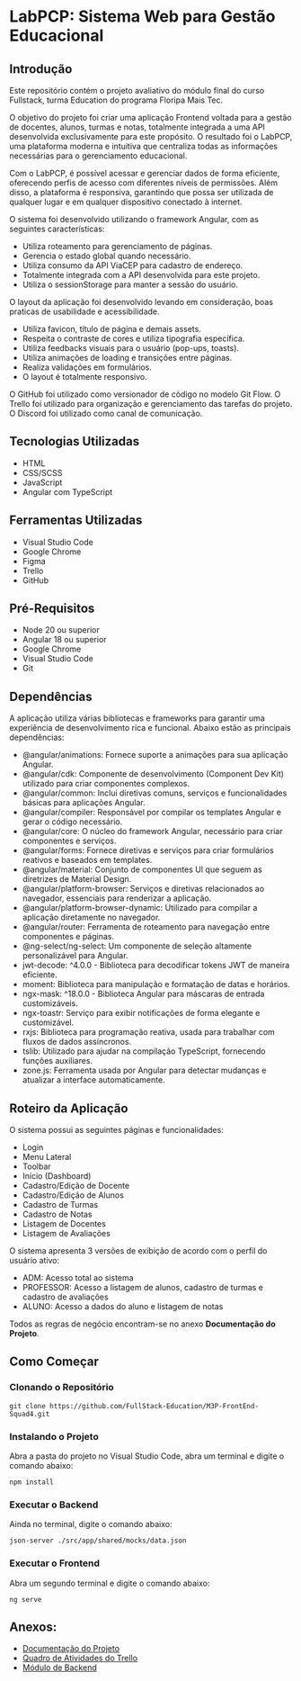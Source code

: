 # LabPCP: Sistema Web para Gestão Educacional

## Introdução

Este repositório contém o projeto avaliativo do módulo final do curso Fullstack, turma Education do programa Floripa Mais Tec.

O objetivo do projeto foi criar uma aplicação Frontend voltada para a gestão de docentes, alunos, turmas e notas, totalmente integrada a uma API desenvolvida exclusivamente para este propósito. O resultado foi o LabPCP, uma plataforma moderna e intuitiva que centraliza todas as informações necessárias para o gerenciamento educacional.

Com o LabPCP, é possível acessar e gerenciar dados de forma eficiente, oferecendo perfis de acesso com diferentes níveis de permissões. Além disso, a plataforma é responsiva, garantindo que possa ser utilizada de qualquer lugar e em qualquer dispositivo conectado à internet.

O sistema foi desenvolvido utilizando o framework Angular, com as seguintes características:

- Utiliza roteamento para gerenciamento de páginas.
- Gerencia o estado global quando necessário.
- Utiliza consumo da API ViaCEP para cadastro de endereço.
- Totalmente integrada com a API desenvolvida para este projeto.
- Utiliza o sessionStorage para manter a sessão do usuário.

O layout da aplicação foi desenvolvido levando em consideração, boas praticas de usabilidade e acessibilidade.

- Utiliza favicon, título de página e demais assets.
- Respeita o contraste de cores e utiliza tipografia específica.
- Utiliza feedbacks visuais para o usuário (pop-ups, toasts).
- Utiliza animações de loading e transições entre páginas.
- Realiza validações em formulários.
- O layout é totalmente responsivo.

O GitHub foi utilizado como versionador de código no modelo Git Flow.
O Trello foi utilizado para organização e gerenciamento das tarefas do projeto.
O Discord foi utilizado como canal de comunicação.

## Tecnologias Utilizadas

- HTML
- CSS/SCSS
- JavaScript
- Angular com TypeScript

## Ferramentas Utilizadas

- Visual Studio Code
- Google Chrome
- Figma
- Trello
- GitHub

## Pré-Requisitos

- Node 20 ou superior
- Angular 18 ou superior
- Google Chrome
- Visual Studio Code
- Git

## Dependências

A aplicação utiliza várias bibliotecas e frameworks para garantir uma experiência de desenvolvimento rica e funcional. Abaixo estão as principais dependências:

- @angular/animations: Fornece suporte a animações para sua aplicação Angular.
- @angular/cdk: Componente de desenvolvimento (Component Dev Kit) utilizado para criar componentes complexos.
- @angular/common: Inclui diretivas comuns, serviços e funcionalidades básicas para aplicações Angular.
- @angular/compiler: Responsável por compilar os templates Angular e gerar o código necessário.
- @angular/core: O núcleo do framework Angular, necessário para criar componentes e serviços.
- @angular/forms: Fornece diretivas e serviços para criar formulários reativos e baseados em templates.
- @angular/material: Conjunto de componentes UI que seguem as diretrizes de Material Design.
- @angular/platform-browser: Serviços e diretivas relacionados ao navegador, essenciais para renderizar a aplicação.
- @angular/platform-browser-dynamic: Utilizado para compilar a aplicação diretamente no navegador.
- @angular/router: Ferramenta de roteamento para navegação entre componentes e páginas.
- @ng-select/ng-select: Um componente de seleção altamente personalizável para Angular.
- jwt-decode: ^4.0.0 - Biblioteca para decodificar tokens JWT de maneira eficiente.
- moment: Biblioteca para manipulação e formatação de datas e horários.
- ngx-mask: ^18.0.0 - Biblioteca Angular para máscaras de entrada customizáveis.
- ngx-toastr: Serviço para exibir notificações de forma elegante e customizável.
- rxjs: Biblioteca para programação reativa, usada para trabalhar com fluxos de dados assíncronos.
- tslib: Utilizado para ajudar na compilação TypeScript, fornecendo funções auxiliares.
- zone.js: Ferramenta usada por Angular para detectar mudanças e atualizar a interface automaticamente.

## Roteiro da Aplicação

O sistema possui as seguintes páginas e funcionalidades:

- Login
- Menu Lateral
- Toolbar
- Início (Dashboard)
- Cadastro/Edição de Docente
- Cadastro/Edição de Alunos
- Cadastro de Turmas
- Cadastro de Notas
- Listagem de Docentes
- Listagem de Avaliações

O sistema apresenta 3 versões de exibição de acordo com o perfil do usuário ativo:

- ADM: Acesso total ao sistema
- PROFESSOR: Acesso a listagem de alunos, cadastro de turmas e cadastro de avaliações
- ALUNO: Acesso a dados do aluno e listagem de notas

Todos as regras de negócio encontram-se no anexo **Documentação do Projeto**.

## Como Começar

### Clonando o Repositório

```
git clone https://github.com/FullStack-Education/M3P-FrontEnd-Squad4.git
```

### Instalando o Projeto

Abra a pasta do projeto no Visual Studio Code, abra um terminal e digite o comando abaixo:

```
npm install
```

### Executar o Backend

Ainda no terminal, digite o comando abaixo:

```
json-server ./src/app/shared/mocks/data.json
```

### Executar o Frontend

Abra um segundo terminal e digite o comando abaixo:

```
ng serve
```

## Anexos:

- [Documentação do Projeto](FullStack%20%5BEducation%5D%20-%20Módulo%203%20-%20Projeto%20Avaliativo.pdf)
- [Quadro de Atividades do Trello](https://trello.com/invite/b/670996c64e01cf82926d2fbf/ATTIb0033af209a2fcc95e584847c61e13303FF286C2/m3p-frontend-squad-4)
- [Módulo de Backend](https://github.com/FullStack-Education/M3P-BackEnd-Squad4.git)
